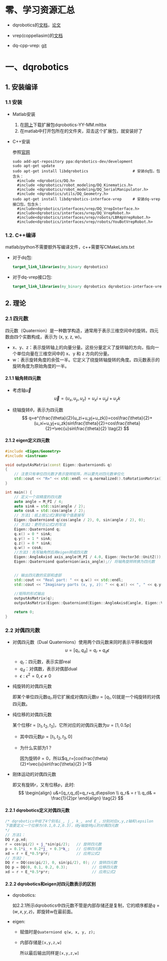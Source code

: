 # 零、学习资源汇总

- dqrobotics的[文档](https://dqroboticsgithubio.readthedocs.io/en/latest/index.html)，[论文](https://arxiv.org/abs/1910.11612)
- vrep(coppeliasim)的[文档](https://www.coppeliarobotics.com/helpFiles/index.html)

- dq-cpp-vrep: [git](https://github.com/dqrobotics/cpp-examples) 

# 一、dqrobotics

## 1. 安装编译

### 1.1 安装

- Matlab安装

  1. 在[网上](https://dqroboticsgithubio.readthedocs.io/en/latest/installation/matlab.html)下载扩展包dqrobotics-YY-MM.mltbx
  2. 在matlab中打开包所在的文件夹，双击这个扩展包，就安装好了

- C++安装

  参照[官网](https://dqroboticsgithubio.readthedocs.io/en/latest/installation/cpp.html#including)

  ```shell
  sudo add-apt-repository ppa:dqrobotics-dev/development
  sudo apt-get update
  sudo apt-get install libdqrobotics					# 安装dq包，包含头：
  	#include <dqrobotics/DQ.h>
  	#include <dqrobotics/robot_modeling/DQ_Kinematics.h>
  	#include <dqrobotics/robot_modeling/DQ_SerialManipulator.h>
  	#include <dqrobotics/utils/DQ_Geometry.h>
  sudo apt-get install libdqrobotics-interface-vrep 	# 安装dq-vrep接口包，包含头：
  	#include<dqrobotics/interfaces/vrep/DQ_VrepInterface.h>
  	#include<dqrobotics/interfaces/vrep/DQ_VrepRobot.h>
  	#include<dqrobotics/interfaces/vrep/robots/LBR4pVrepRobot.h>
  	#include<dqrobotics/interfaces/vrep/robots/YouBotVrepRobot.h>
  ```

### 1.2. C++编译

matlab/python不需要额外写编译文件，c++需要写CMakeLists.txt

- 对于dq包:

  ```cmake
  target_link_libraries(my_binary dqrobotics)
  ```

- 对于dq-vrep接口包:

  ```cmake
  target_link_libraries(my_binary dqrobotics dqrobotics-interface-vrep)
  ```

## 2. 理论

### 2.1 四元数

四元数（Quaternion）是一种数学构造，通常用于表示三维空间中的旋转。四元数由四个实数构成，表示为 (x, y, z, w)。

- x、y、z：表示旋转轴上的向量分量。这些分量定义了旋转轴的方向，指向一个单位向量在三维空间中的 x、y 和 z 方向的分量。
- w：表示旋转角度的余弦一半。它定义了绕旋转轴旋转的角度。四元数表示的旋转角度为原始角度的一半。

#### 2.1.1 轴角转四元数

- 考虑轴$\vec{u}$
  $$
  \vec{u}=(u_x,u_y,u_z)=u_xi+u_yj+u_zk\tag{1}
  $$

- 绕轴旋转$\theta$，表示为四元数
  $$
  q=e^{\frac{\theta}{2}(u_zi+u_yj+u_zk)}=cos\frac{\theta}{2}+(u_xi+u_yj+u_zk)sin\frac{\theta}{2}=cos\frac{\theta}{2}+\vec{u}sin\frac{\theta}{2} \tag{2}
  $$

#### 2.1.2 eigen定义四元数

```c++
#include <Eigen/Geometry>
#include <iostream>

void outputAsMatrix(const Eigen::Quaterniond& q)
{
    // 注意只有单位四元数才表示旋转矩阵，所以要先对四元数单位化
    std::cout << "R=" << std::endl << q.normalized().toRotationMatrix() << std::endl;
}

int main() {
    // 定义一个双精度的四元数
    auto angle = M_PI / 4;
    auto sinA = std::sin(angle / 2);
    auto cosA = std::cos(angle / 2);
    // 方法1：纸上按公式2算好每个值直接写
    Eigen::Quaterniond q(cos(angle / 2), 0, sin(angle / 2), 0);
    // 方法2：更符合公式2的写法
    Eigen::Quaterniond q;
    q.x() = 0 * sinA;
    q.y() = 1 * sinA;
    q.z() = 0 * sinA;
    q.w() = cosA;   
    //方法3：先写轴角然后用eigen转成四元数
    Eigen::AngleAxisd axis_angle(M_PI / 4.0, Eigen::Vector3d::UnitZ());// 定义一个轴角旋转，绕着 z 轴旋转 45 度
    Eigen::Quaterniond quaternion(axis_angle);// 将轴角旋转转换为四元数
    

    // 输出四元数的实部和虚部
    std::cout << "Real part: " << q.w() << std::endl;
    std::cout << "Imaginary parts (x, y, z): " << q.x() << ", " << q.y() << ", " << q.z() << std::endl;
    
    //矩阵的形式输出
    outputAsMatrix(q);
    outputAsMatrix(Eigen::Quaterniond{Eigen::AngleAxisd{angle, Eigen::Vector3d{0, 1, 0}}});

    return 0;
}
```

### 2.2 对偶四元数

- 对偶四元数（Dual Quaternions）使用两个四元数来同时表示平移和旋转
  $$
  u=[q_r,q_d]=q_r+q_d\epsilon \tag{1}
  $$

  - $q_r$：四元数，表示实部real
  - $q_d$：对偶数，表示对偶部dual
  - $\epsilon: \epsilon^2=0,\epsilon \neq0$
  
- 纯旋转的对偶四元数

  即某个单位四元数$q_r$,将它扩展成对偶四元数$u=[q_r,0]$就是一个纯旋转的对偶四元数。

- 纯位移的对偶四元数

  某个位移$t=[t_1,t_2,t_3]$，它所对应的对偶四元数为$u=[1,0.5p]$
  
  - 其中四元数$p=[t_1,t_2,t_3,0]$
  
  - 为什么实部为1？
  
    因为旋转$\theta=0$，所以$q_r=[cos\frac{\theta}{2}+\vec{u}sin\frac{\theta}{2} ]=1$
  
- 刚体运动的对偶四元数
  
  即又有旋转$r$，又有位移$p$，此时:
  $$
  \begin{align}
  u&=[q_r,q_d]=q_r+q_d\epsilon \\
  q_r& = r \\
  q_d& = \frac{1}{2}pr
  \end{align} \tag{2}
  $$

#### 2.2.1 dqrobotics定义对偶四元数

```c++
/* dqrobotics中给了4个别名i_, j_, k_, and E_，分别对应x,y,z轴和\epsilon
下面要定义一个位移为(0.1,0.2,0.3)，绕y轴旋转pi的对偶四元数
*/
// 方法1：
DQ r,p,xd;
r = cos(pi/2) + j_*sin(pi/2); 	// 旋转四元数
p = 0.1*i_ + 0.2*j_ + 0.3*k_; 	// 位移四元数
xd = r + E_*0.5*p*r;			// 应用公式2
// 方法2：
DQ r = DQ(cos(pi/2), 0, sin(pi/2), 0); // 旋转四元数
DQ p = DQ(0, 0.1, 0.2, 0.3);		   // 位移四元数
xd = r + E_*0.5*p*r;				   // 应用公式2
```

#### 2.2.2 dqrobotics和eigen对四元数表示的区别

- dqrobotics:

  如2.2.1所示dqrobotics中四元数不管是内部存储还是复制，它的顺序都是$q=(w,x,y,z)$，即旋转w在最前面。

- eigen:

  - 赋值时是`Quaterniond q(w, x, y, z);`

  - 内部存储是`[x,y,z,w]`

    所以最后输出同样是`[x,y,z,w]`

    




